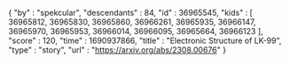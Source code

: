 {
  "by" : "spekcular",
  "descendants" : 84,
  "id" : 36965545,
  "kids" : [ 36965812, 36965830, 36965860, 36966261, 36965935, 36966147, 36965970, 36965953, 36966014, 36966095, 36965664, 36966123 ],
  "score" : 120,
  "time" : 1690937866,
  "title" : "Electronic Structure of LK-99",
  "type" : "story",
  "url" : "https://arxiv.org/abs/2308.00676"
}
